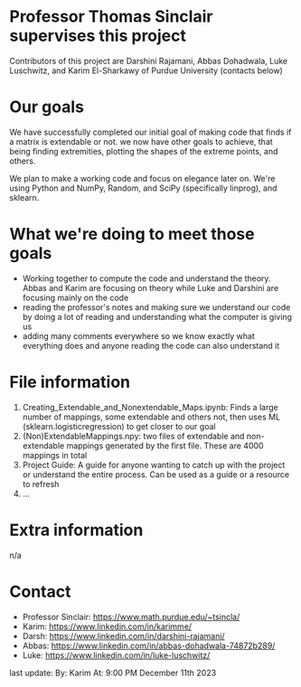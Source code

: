 # Professor Thomas Sinclair supervises this project
Contributors of this project are Darshini Rajamani, Abbas Dohadwala, Luke Luschwitz, and Karim El-Sharkawy of Purdue University (contacts below)

# Our goals
We have successfully completed our initial goal of making code that finds if a matrix is extendable or not. we now have other goals to achieve, that being finding extremities, plotting the shapes of the extreme points, and others.

We plan to make a working code and focus on elegance later on. We're using Python and NumPy, Random, and SciPy (specifically linprog), and sklearn.

# What we're doing to meet those goals
+ Working together to compute the code and understand the theory. Abbas and Karim are focusing on theory while Luke and Darshini are focusing mainly on the code
+ reading the professor's notes and making sure we understand our code by doing a lot of reading and understanding what the computer is giving us
+ adding many comments everywhere so we know exactly what everything does and anyone reading the code can also understand it

# File information
1. Creating_Extendable_and_Nonextendable_Maps.ipynb: Finds a large number of mappings, some extendable and others not, then uses ML (sklearn.logisticregression) to get closer to our goal
2. (Non)ExtendableMappings.npy: two files of extendable and non-extendable mappings generated by the first file. These are 4000 mappings in total
3. Project Guide: A guide for anyone wanting to catch up with the project or understand the entire process. Can be used as a guide or a resource to refresh
4. ...

# Extra information
n/a

# Contact
+ Professor Sinclair: https://www.math.purdue.edu/~tsincla/
+ Karim: https://www.linkedin.com/in/karimme/
+ Darsh: https://www.linkedin.com/in/darshini-rajamani/
+ Abbas: https://www.linkedin.com/in/abbas-dohadwala-74872b289/
+ Luke: https://www.linkedin.com/in/luke-luschwitz/

last update:
By: Karim
At: 9:00 PM December 11th 2023
